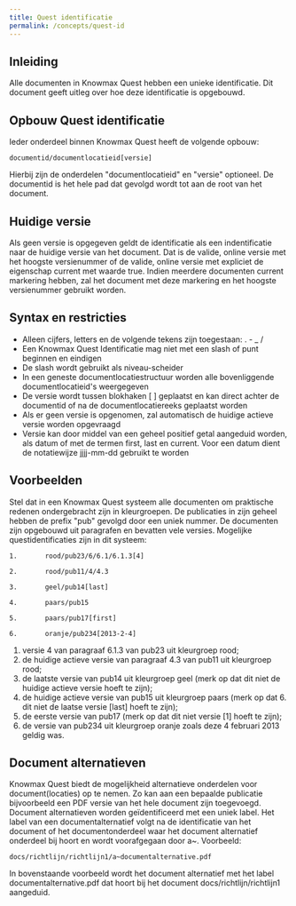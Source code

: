 ```yaml
---
title: Quest identificatie
permalink: /concepts/quest-id
---
```


## Inleiding
Alle documenten in Knowmax Quest hebben een unieke identificatie. Dit document geeft uitleg over hoe deze identificatie is opgebouwd.

## Opbouw Quest identificatie
Ieder onderdeel binnen Knowmax Quest heeft de volgende opbouw:
```
documentid/documentlocatieid[versie]
```
Hierbij zijn de onderdelen "documentlocatieid" en "versie" optioneel. De documentid is het hele pad dat gevolgd wordt tot aan de root van het document.

## Huidige versie
Als geen versie is opgegeven geldt de identificatie als een indentificatie naar de huidige versie van het document. Dat is de valide, online versie met het hoogste versienummer of de valide, online versie met expliciet de eigenschap current met waarde true. Indien meerdere documenten current markering hebben, zal het document met deze markering en het hoogste versienummer gebruikt worden.

## Syntax en restricties
* Alleen cijfers, letters en de volgende tekens zijn toegestaan: . - _ /
* Een Knowmax Quest Identificatie mag niet met een slash of punt beginnen en eindigen
* De slash wordt gebruikt als niveau-scheider
* In een geneste documentlocatiestructuur worden alle bovenliggende documentlocatieid's weergegeven
* De versie wordt tussen blokhaken [ ] geplaatst en kan direct achter de documentid of na de documentlocatiereeks geplaatst worden
* Als er geen versie is opgenomen, zal automatisch de huidige actieve versie worden opgevraagd
* Versie kan door middel van een geheel positief getal aangeduid worden, als datum of met de termen first, last en current. Voor een datum dient de notatiewijze jjjj-mm-dd gebruikt te worden

## Voorbeelden
Stel dat in een Knowmax Quest systeem alle documenten om praktische redenen ondergebracht zijn in kleurgroepen. De publicaties in zijn geheel hebben de prefix "pub" gevolgd door een uniek nummer. De documenten zijn opgebouwd uit paragrafen en bevatten vele versies. Mogelijke questidentificaties zijn in dit systeem:

```
1.       rood/pub23/6/6.1/6.1.3[4]
```
```
2.       rood/pub11/4/4.3
```
```
3.       geel/pub14[last]
```
```
4.       paars/pub15
```
```
5.       paars/pub17[first]
```
```
6.       oranje/pub234[2013-2-4]
```

1. versie 4 van paragraaf 6.1.3 van pub23 uit kleurgroep rood;
2. de huidige actieve versie van paragraaf 4.3 van pub11 uit kleurgroep rood;
3. de laatste versie van pub14 uit kleurgroep geel (merk op dat dit niet de huidige actieve versie hoeft te zijn);
4. de huidige actieve versie van pub15 uit kleurgroep paars (merk op dat 6. dit niet de laatse versie [last] hoeft te zijn);
5. de eerste versie van pub17 (merk op dat dit niet versie [1] hoeft te zijn);
6. de versie van pub234 uit kleurgroep oranje zoals deze 4 februari 2013 geldig was.

## Document alternatieven
Knowmax Quest biedt de mogelijkheid alternatieve onderdelen voor document(locaties) op te nemen. Zo kan aan een bepaalde publicatie bijvoorbeeld een PDF versie van het hele document zijn toegevoegd. Document alternatieven worden geïdentificeerd met een uniek label. Het label van een documentalternatief volgt na de identificatie van het document of het documentonderdeel waar het document alternatief onderdeel bij hoort en wordt voorafgegaan door a~. Voorbeeld:

```
docs/richtlijn/richtlijn1/a~documentalternative.pdf
```

In bovenstaande voorbeeld wordt het document alternatief met het label documentalternative.pdf dat hoort bij het document docs/richtlijn/richtlijn1 aangeduid.